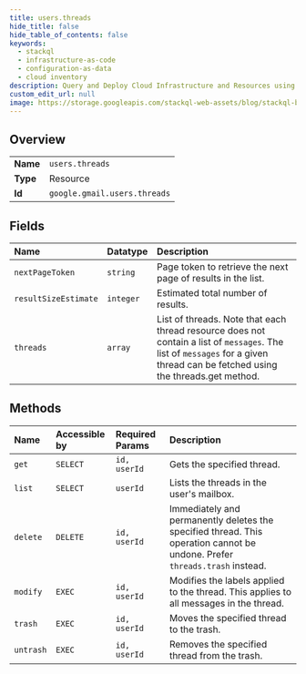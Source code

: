 ```yaml
---
title: users.threads
hide_title: false
hide_table_of_contents: false
keywords:
  - stackql
  - infrastructure-as-code
  - configuration-as-data
  - cloud inventory
description: Query and Deploy Cloud Infrastructure and Resources using SQL
custom_edit_url: null
image: https://storage.googleapis.com/stackql-web-assets/blog/stackql-blog-post-featured-image.png
---
```

  
    

## Overview
<table><tbody>
<tr><td><b>Name</b></td><td><code>users.threads</code></td></tr>
<tr><td><b>Type</b></td><td>Resource</td></tr>
<tr><td><b>Id</b></td><td><code>google.gmail.users.threads</code></td></tr>
</tbody></table>

## Fields
| Name | Datatype | Description |
|:-----|:---------|:------------|
| `nextPageToken` | `string` | Page token to retrieve the next page of results in the list. |
| `resultSizeEstimate` | `integer` | Estimated total number of results. |
| `threads` | `array` | List of threads. Note that each thread resource does not contain a list of `messages`. The list of `messages` for a given thread can be fetched using the threads.get method. |
## Methods
| Name | Accessible by | Required Params | Description |
|:-----|:--------------|:----------------|:------------|
| `get` | `SELECT` | `id, userId` | Gets the specified thread. |
| `list` | `SELECT` | `userId` | Lists the threads in the user's mailbox. |
| `delete` | `DELETE` | `id, userId` | Immediately and permanently deletes the specified thread. This operation cannot be undone. Prefer `threads.trash` instead. |
| `modify` | `EXEC` | `id, userId` | Modifies the labels applied to the thread. This applies to all messages in the thread. |
| `trash` | `EXEC` | `id, userId` | Moves the specified thread to the trash. |
| `untrash` | `EXEC` | `id, userId` | Removes the specified thread from the trash. |

